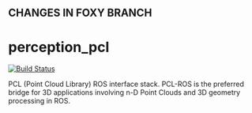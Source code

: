 ## CHANGES IN FOXY BRANCH

# perception_pcl

[![Build Status](https://travis-ci.org/ros-perception/perception_pcl.svg?branch=melodic-devel)](https://travis-ci.org/ros-perception/perception_pcl)

PCL (Point Cloud Library) ROS interface stack. PCL-ROS is the preferred
bridge for 3D applications involving n-D Point Clouds and 3D geometry
processing in ROS.
